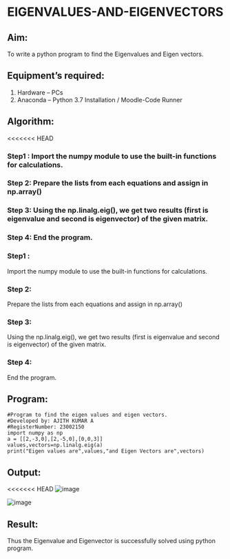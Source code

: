 # EIGENVALUES-AND-EIGENVECTORS
## Aim:
To write a python program to find the Eigenvalues and Eigen vectors.
## Equipment’s required:
1. 	Hardware – PCs
2. 	Anaconda – Python 3.7 Installation / Moodle-Code Runner
## Algorithm:
<<<<<<< HEAD
### Step1 : Import the numpy module to use the built-in functions for calculations.
### Step 2: Prepare the lists from each equations and assign in np.array()
### Step 3: Using the np.linalg.eig(),  we get two results (first is eigenvalue and second is eigenvector) of the given matrix.
### Step 4: End the program.

### Step1 : 
Import the numpy module to use the built-in functions for calculations.
### Step 2: 
Prepare the lists from each equations and assign in np.array()
### Step 3:
Using the np.linalg.eig(), we get two results (first is eigenvalue and second is eigenvector) of the given matrix.
### Step 4:
End the program.


## Program:
```
#Program to find the eigen values and eigen vectors.
#Developed by: AJITH KUMAR A
#RegisterNumber: 23002150
import numpy as np
a = [[2,-3,0],[2,-5,0],[0,0,3]]
values,vectors=np.linalg.eig(a) 
print("Eigen values are",values,"and Eigen Vectors are",vectors)
```

## Output:
<<<<<<< HEAD
![image](https://github.com/Ajith1413/EIGENVALUES-AND-EIGENVECTORS/assets/139842524/d4ae8a6f-4e56-4870-b4fa-bda0b7bcdfdc)


![image](https://github.com/Ajith1413/EIGENVALUES-AND-EIGENVECTORS/assets/139842524/d4ae8a6f-4e56-4870-b4fa-bda0b7bcdfdc)


## Result:
Thus the Eigenvalue and Eigenvector is successfully solved using python program.
